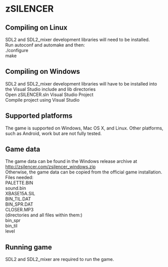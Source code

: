 zSILENCER
=========

Compiling on Linux
------------------
SDL2 and SDL2_mixer development libraries will need to be installed.  
Run autoconf and automake and then:  
./configure  
make  

Compiling on Windows
--------------------
SDL2 and SDL2_mixer development libraries will have to be installed into the Visual Studio include and lib directories  
Open zSILENCER.sln Visual Studio Project  
Compile project using Visual Studio  

Supported platforms
-------------------
The game is supported on Windows, Mac OS X, and Linux.  Other platforms, such as Android, work but are not fully tested.  

Game data
---------
The game data can be found in the Windows release archive at http://zsilencer.com/zsilencer_windows.zip  
Otherwise, the game data can be copied from the official game installation.  
Files needed:  
PALETTE.BIN  
sound.bin  
XBASE15A.SIL  
BIN_TIL.DAT  
BIN_SPR.DAT  
CLOSER.MP3  
(directories and all files within them:)  
bin_spr  
bin_til  
level  

Running game
------------
SDL2 and SDL2_mixer are required to run the game.
